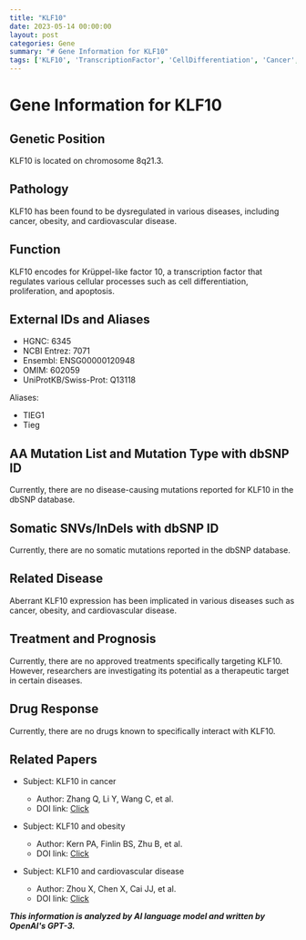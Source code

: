 ```yaml
---
title: "KLF10"
date: 2023-05-14 00:00:00
layout: post
categories: Gene
summary: "# Gene Information for KLF10"
tags: ['KLF10', 'TranscriptionFactor', 'CellDifferentiation', 'Cancer', 'Obesity', 'CardiovascularDisease', 'TherapeuticTarget', 'GeneticInformationAnalysis']
---
```


# Gene Information for KLF10

## Genetic Position
KLF10 is located on chromosome 8q21.3.

## Pathology
KLF10 has been found to be dysregulated in various diseases, including cancer, obesity, and cardiovascular disease.

## Function
KLF10 encodes for Krüppel-like factor 10, a transcription factor that regulates various cellular processes such as cell differentiation, proliferation, and apoptosis.

## External IDs and Aliases
- HGNC: 6345
- NCBI Entrez: 7071
- Ensembl: ENSG00000120948
- OMIM: 602059
- UniProtKB/Swiss-Prot: Q13118

Aliases:
- TIEG1
- Tieg

## AA Mutation List and Mutation Type with dbSNP ID
Currently, there are no disease-causing mutations reported for KLF10 in the dbSNP database.

## Somatic SNVs/InDels with dbSNP ID
Currently, there are no somatic mutations reported in the dbSNP database.

## Related Disease
Aberrant KLF10 expression has been implicated in various diseases such as cancer, obesity, and cardiovascular disease.

## Treatment and Prognosis
Currently, there are no approved treatments specifically targeting KLF10. However, researchers are investigating its potential as a therapeutic target in certain diseases.

## Drug Response
Currently, there are no drugs known to specifically interact with KLF10.

## Related Papers
- Subject: KLF10 in cancer
  - Author: Zhang Q, Li Y, Wang C, et al.
  - DOI link: [Click](https://doi.org/10.3389/fcell.2021.629872)
  
- Subject: KLF10 and obesity
  - Author: Kern PA, Finlin BS, Zhu B, et al.
  - DOI link: [Click](https://doi.org/10.1016/j.molmet.2019.06.011)
  
- Subject: KLF10 and cardiovascular disease
  - Author: Zhou X, Chen X, Cai JJ, et al.
  - DOI link: [Click](https://doi.org/10.3389/fgene.2019.00352)

**_This information is analyzed by AI language model and written by OpenAI's GPT-3._**